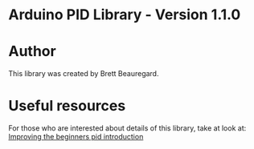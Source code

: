 # Arduino PID Library - Version 1.1.0


# Author
This library was created by Brett Beauregard.

# Useful resources
For those who are interested about details of this library, take at look at:
[Improving the beginners pid introduction](http://brettbeauregard.com/blog/2011/04/improving-the-beginners-pid-introduction/)


